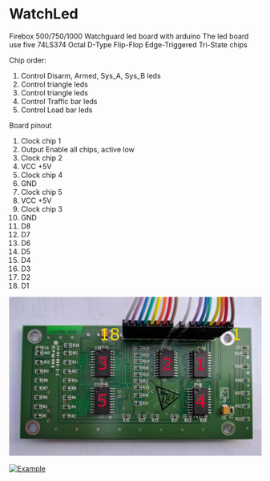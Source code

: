 # WatchLed
Firebox 500/750/1000 Watchguard led board with arduino
The led board use five 74LS374 Octal D-Type Flip-Flop Edge-Triggered Tri-State chips

Chip order:
1. Control Disarm, Armed, Sys_A, Sys_B leds
2. Control triangle leds
3. Control triangle leds
4. Control Traffic bar leds
5. Control Load bar leds

Board pinout
1. Clock chip 1
2. Output Enable all chips, active low
3. Clock chip 2
4. VCC +5V
5. Clock chip 4
6. GND
7. Clock chip 5
8. VCC +5V
9. Clock chip 3
10. GND
11. D8
12. D7
13. D6
14. D5
15. D4
16. D3
17. D2
18. D1

![Demo](https://github.com/bigjohnson/GitHubAssets/blob/master/WatchLed/IMG_20171001_172843.png?raw=true)

[![Example](https://www.youtube.com/watch?v=7zcUyw-hMlM)](https://www.youtube.com/watch?v=StTqXEQ2l-Y "Everything Is AWESOME")
